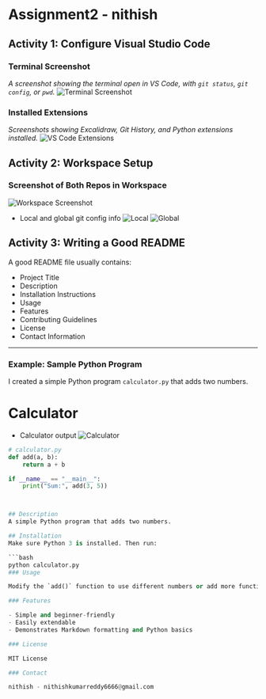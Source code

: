 # Assignment2 - nithish

## Activity 1: Configure Visual Studio Code

### Terminal Screenshot
_A screenshot showing the terminal open in VS Code, with `git status`, `git config`, or `pwd`._
![Terminal Screenshot](./screenshots/image.png)

### Installed Extensions
_Screenshots showing Excalidraw, Git History, and Python extensions installed._
![VS Code Extensions](./screenshots/extentions.png)

## Activity 2: Workspace Setup

### Screenshot of Both Repos in Workspace
![Workspace Screenshot](./screenshots/workspace.png)

- Local and global git config info 
![Local](./screenshots/local.png)
![Global](./screenshots/global.png)

## Activity 3: Writing a Good README

A good README file usually contains:

- Project Title
- Description
- Installation Instructions
- Usage
- Features
- Contributing Guidelines
- License
- Contact Information

---

### Example: Sample Python Program

I created a simple Python program `calculator.py` that adds two numbers.

# Calculator
- Calculator output 
![Calculator](./screenshots/calc.png)
```python
# calculator.py
def add(a, b):
    return a + b

if __name__ == "__main__":
    print("Sum:", add(3, 5))



## Description
A simple Python program that adds two numbers.

## Installation
Make sure Python 3 is installed. Then run:

```bash
python calculator.py
### Usage

Modify the `add()` function to use different numbers or add more functions like `subtract`, `multiply`, etc.

### Features

- Simple and beginner-friendly  
- Easily extendable  
- Demonstrates Markdown formatting and Python basics

### License

MIT License

### Contact

nithish - nithishkumarreddy6666@gmail.com
